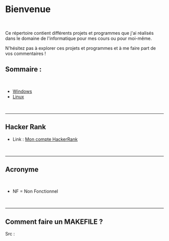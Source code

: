 # Bienvenue

</br>

Ce répertoire contient différents projets et programmes que j'ai réalisés dans le domaine de l'informatique pour mes cours ou pour moi-même.

N'hésitez pas à explorer ces projets et programmes et à me faire part de vos commentaires !

## Sommaire :

</br>

- [Windows](https://github.com/DorianBucc/Prog/blob/main/Windows.md)
- [Linux](https://github.com/DorianBucc/Prog/blob/main/Linux.md)

</br>

---

## Hacker Rank

* Link : [Mon compte HackerRank](https://www.hackerrank.com/profile/bucchiottydorian)

</br>

---

## Acronyme

</br>

- NF = Non Fonctionnel

</br>

---

## Comment faire un MAKEFILE ?

Src : 

